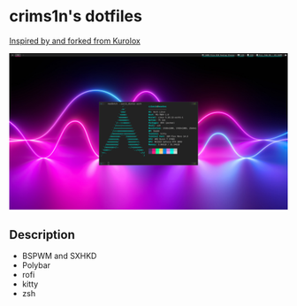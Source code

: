 # crims1n's dotfiles
[Inspired by and forked from Kurolox](https://github.com/Kurolox/dotfiles)

![desktop](images/2021-02-05_01-14.png)

## Description

- BSPWM and SXHKD 
- Polybar
- rofi
- kitty
- zsh
